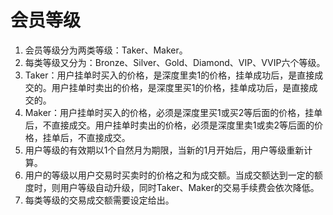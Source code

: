 # 会员等级

1. 会员等级分为两类等级：Taker、Maker。
2. 每类等级又分为：Bronze、Silver、Gold、Diamond、VIP、VVIP六个等级。
3. Taker：用户挂单时买入的价格，是深度里卖1的价格，挂单成功后，是直接成交的。用户挂单时卖出的价格，是深度里买1的价格，挂单成功后，是直接成交的。
4. Maker：用户挂单时买入的价格，必须是深度里买1或买2等后面的价格，挂单后，不直接成交。用户挂单时卖出的价格，必须是深度里卖1或卖2等后面的价格，挂单后，不直接成交。
5. 用户等级的有效期以1个自然月为期限，当新的1月开始后，用户等级重新计算。
6. 用户的等级以用户交易时买卖时的价格之和为成交额。当成交额达到一定的额度时，则用户等级自动升级，同时Taker、Maker的交易手续费会依次降低。
7. 每类等级的交易成交额需要设定给出。